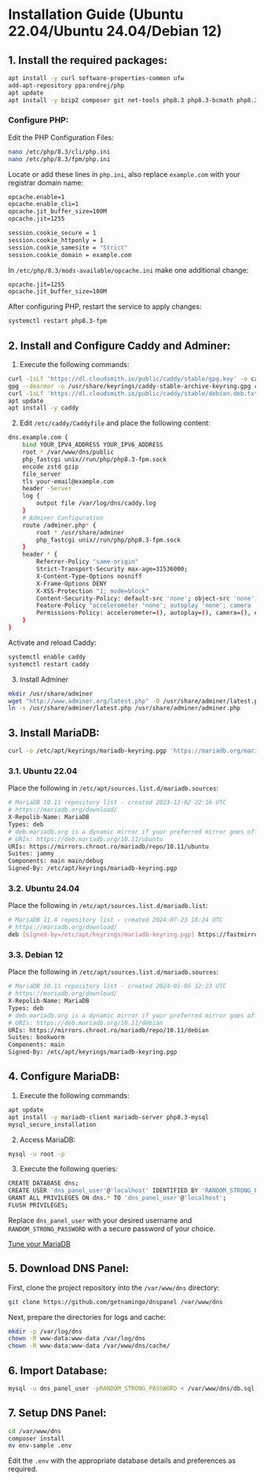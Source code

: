 # Installation Guide (Ubuntu 22.04/Ubuntu 24.04/Debian 12)

## 1. Install the required packages:

```bash
apt install -y curl software-properties-common ufw
add-apt-repository ppa:ondrej/php
apt update
apt install -y bzip2 composer git net-tools php8.3 php8.3-bcmath php8.3-bz2 php8.3-cli php8.3-common php8.3-curl php8.3-ds php8.3-fpm php8.3-gd php8.3-gmp php8.3-igbinary php8.3-imap php8.3-intl php8.3-mbstring php8.3-opcache php8.3-readline php8.3-redis php8.3-soap php8.3-swoole php8.3-uuid php8.3-xml php8.3-zip unzip wget whois
```

### Configure PHP:

Edit the PHP Configuration Files:

```bash
nano /etc/php/8.3/cli/php.ini
nano /etc/php/8.3/fpm/php.ini
```

Locate or add these lines in ```php.ini```, also replace ```example.com``` with your registrar domain name:

```bash
opcache.enable=1
opcache.enable_cli=1
opcache.jit_buffer_size=100M
opcache.jit=1255

session.cookie_secure = 1
session.cookie_httponly = 1
session.cookie_samesite = "Strict"
session.cookie_domain = example.com
```

In ```/etc/php/8.3/mods-available/opcache.ini``` make one additional change:

```bash
opcache.jit=1255
opcache.jit_buffer_size=100M
```

After configuring PHP, restart the service to apply changes:

```bash
systemctl restart php8.3-fpm
```

## 2. Install and Configure Caddy and Adminer:

1. Execute the following commands:

```bash
curl -1sLf 'https://dl.cloudsmith.io/public/caddy/stable/gpg.key' -o caddy-stable.gpg.key
gpg --dearmor -o /usr/share/keyrings/caddy-stable-archive-keyring.gpg caddy-stable.gpg.key
curl -1sLf 'https://dl.cloudsmith.io/public/caddy/stable/debian.deb.txt' | tee /etc/apt/sources.list.d/caddy-stable.list
apt update
apt install -y caddy
```

2. Edit `/etc/caddy/Caddyfile` and place the following content:

```bash
dns.example.com {
    bind YOUR_IPV4_ADDRESS YOUR_IPV6_ADDRESS
    root * /var/www/dns/public
    php_fastcgi unix//run/php/php8.3-fpm.sock
    encode zstd gzip
    file_server
    tls your-email@example.com
    header -Server
    log {
        output file /var/log/dns/caddy.log
    }
    # Adminer Configuration
    route /adminer.php* {
        root * /usr/share/adminer
        php_fastcgi unix//run/php/php8.3-fpm.sock
    }
    header * {
        Referrer-Policy "same-origin"
        Strict-Transport-Security max-age=31536000;
        X-Content-Type-Options nosniff
        X-Frame-Options DENY
        X-XSS-Protection "1; mode=block"
        Content-Security-Policy: default-src 'none'; object-src 'none'; base-uri 'self'; frame-ancestors 'none'; img-src https:; font-src 'self'; style-src 'self' 'unsafe-inline' https://rsms.me; script-src 'self' 'unsafe-inline' https://cdnjs.cloudflare.com/ajax/libs/xlsx/0.18.5/; form-action 'self'; worker-src 'none'; frame-src 'none';
        Feature-Policy "accelerometer 'none'; autoplay 'none'; camera 'none'; encrypted-media 'none'; fullscreen 'self'; geolocation 'none'; gyroscope 'none'; magnetometer 'none'; microphone 'none'; midi 'none'; payment 'none'; picture-in-picture 'self'; usb 'none';"
        Permissions-Policy: accelerometer=(), autoplay=(), camera=(), encrypted-media=(), fullscreen=(self), geolocation=(), gyroscope=(), magnetometer=(), microphone=(), midi=(), payment=(), picture-in-picture=(self), usb=();
    }
}
```

Activate and reload Caddy:

```bash
systemctl enable caddy
systemctl restart caddy
```

3. Install Adminer

```bash
mkdir /usr/share/adminer
wget "http://www.adminer.org/latest.php" -O /usr/share/adminer/latest.php
ln -s /usr/share/adminer/latest.php /usr/share/adminer/adminer.php
```

## 3. Install MariaDB:

```bash
curl -o /etc/apt/keyrings/mariadb-keyring.pgp 'https://mariadb.org/mariadb_release_signing_key.pgp'
```

### 3.1. Ubuntu 22.04

Place the following in ```/etc/apt/sources.list.d/mariadb.sources```:

```bash
# MariaDB 10.11 repository list - created 2023-12-02 22:16 UTC
# https://mariadb.org/download/
X-Repolib-Name: MariaDB
Types: deb
# deb.mariadb.org is a dynamic mirror if your preferred mirror goes offline. See https://mariadb.org/mirrorbits/ for details.
# URIs: https://deb.mariadb.org/10.11/ubuntu
URIs: https://mirrors.chroot.ro/mariadb/repo/10.11/ubuntu
Suites: jammy
Components: main main/debug
Signed-By: /etc/apt/keyrings/mariadb-keyring.pgp
```

### 3.2. Ubuntu 24.04

Place the following in ```/etc/apt/sources.list.d/mariadb.list```:

```bash
# MariaDB 11.4 repository list - created 2024-07-23 18:24 UTC
# https://mariadb.org/download/
deb [signed-by=/etc/apt/keyrings/mariadb-keyring.pgp] https://fastmirror.pp.ua/mariadb/repo/11.4/ubuntu noble main
```

### 3.3. Debian 12

Place the following in ```/etc/apt/sources.list.d/mariadb.sources```:

```bash
# MariaDB 10.11 repository list - created 2024-01-05 12:23 UTC
# https://mariadb.org/download/
X-Repolib-Name: MariaDB
Types: deb
# deb.mariadb.org is a dynamic mirror if your preferred mirror goes offline. See https://mariadb.org/mirrorbits/ for details.
# URIs: https://deb.mariadb.org/10.11/debian
URIs: https://mirrors.chroot.ro/mariadb/repo/10.11/debian
Suites: bookworm
Components: main
Signed-By: /etc/apt/keyrings/mariadb-keyring.pgp
```

## 4. Configure MariaDB:

1. Execute the following commands:

```bash
apt update
apt install -y mariadb-client mariadb-server php8.3-mysql
mysql_secure_installation
```

2. Access MariaDB:

```bash
mysql -u root -p
```

3. Execute the following queries:

```bash
CREATE DATABASE dns;
CREATE USER 'dns_panel_user'@'localhost' IDENTIFIED BY 'RANDOM_STRONG_PASSWORD';
GRANT ALL PRIVILEGES ON dns.* TO 'dns_panel_user'@'localhost';
FLUSH PRIVILEGES;
```

Replace `dns_panel_user` with your desired username and `RANDOM_STRONG_PASSWORD` with a secure password of your choice.

[Tune your MariaDB](https://github.com/major/MySQLTuner-perl)

## 5. Download DNS Panel:

First, clone the project repository into the `/var/www/dns` directory:

```bash
git clone https://github.com/getnamingo/dnspanel /var/www/dns
```

Next, prepare the directories for logs and cache:

```bash
mkdir -p /var/log/dns
chown -R www-data:www-data /var/log/dns
chown -R www-data:www-data /var/www/dns/cache/
```

## 6. Import Database:

```bash
mysql -u dns_panel_user -pRANDOM_STRONG_PASSWORD < /var/www/dns/db.sql
```

## 7. Setup DNS Panel:

```bash
cd /var/www/dns
composer install
mv env-sample .env
```

Edit the `.env` with the appropriate database details and preferences as required.